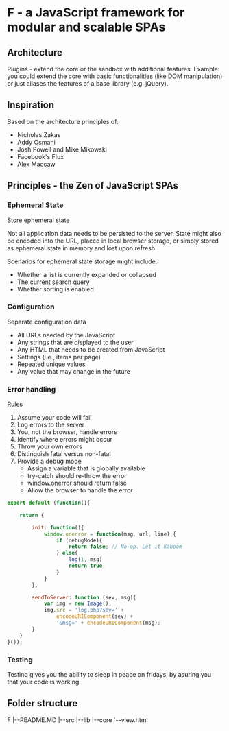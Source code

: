 # F - a JavaScript framework for modular and scalable SPAs

## Architecture

Plugins - extend the core or the sandbox with additional features.
Example: you could extend the core with basic functionalities (like DOM manipulation) or just aliases the features of a base library (e.g. jQuery).


## Inspiration
Based on the architecture principles of:
- Nicholas Zakas
- Addy Osmani
- Josh Powell and Mike Mikowski
- Facebook's Flux
- Alex Maccaw

## Principles - the Zen of JavaScript SPAs

### Ephemeral State
Store ephemeral state

Not all application data needs to be persisted to the server. State might also be encoded into the URL, placed in local browser storage, or simply stored as ephemeral state in memory and lost upon refresh.

Scenarios for ephemeral state storage might include:
- Whether a list is currently expanded or collapsed
- The current search query
- Whether sorting is enabled

### Configuration
Separate configuration data
- All URLs needed by the JavaScript
- Any strings that are displayed to the user
- Any HTML that needs to be created from JavaScript
- Settings (i.e., items per page)
- Repeated unique values
- Any value that may change in the future

### Error handling
Rules
1. Assume your code will fail
2. Log errors to the server
3. You, not the browser, handle errors
4. Identify where errors might occur
5. Throw your own errors
6. Distinguish fatal versus non-fatal
7. Provide a debug mode
	- Assign a variable that is globally available
	- try-catch should re-throw the error
	- window.onerror should return false
	- Allow the browser to handle the error

```javascript
export default (function(){

	return {

		init: function(){
			window.onerror = function(msg, url, line) {
				if (debugMode){
					return false; // No-op. Let it Kaboom
				} else{
					log(1, msg)
					return true;
				}
			}
		},

		sendToServer: function (sev, msg){
			var img = new Image();
			img.src = 'log.php?sev=' +
				encodeURIComponent(sev) +
				'&msg=' + encodeURIComponent(msg);
		}
	}
}());
```

### Testing
Testing gives you the ability to sleep in peace on fridays, by asuring you that your code is working.

## Folder structure
F
|--README.MD
|--src
   |--lib
   |--core
   `--view.html
